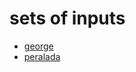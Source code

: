 # sets of inputs 
  - [george](http://localhost/ecoadvisor/tests/fase1.html?Q=60&S_VFA=50&S_FBSO=186&X_BPO=707&X_UPO=149&S_USO=57.5&X_iSS=100&S_FSA=59.8&S_OP=14.15&S_NOx=0&X_OHO=0&pst=true&fw=0.0089283&removal_BPO=57.42&removal_UPO=86.67&removal_iSS=65.7&as=true&T=16&Vp=25341&Rs=11.2&RAS=1.0&nit=true&SF=1.25&fxt=0.448&DO=2.0&pH=7.2&dn=true&IR=6.0&DO_RAS=1.0&influent_alk=300&cpr=false&mass_FeCl3=0&f_CV_VFA=1.0667&f_C_VFA=0.4000&f_N_VFA=0.0000&f_P_VFA=0.0000&f_CV_FBSO=1.4200&f_C_FBSO=0.4710&f_N_FBSO=0.0231&f_P_FBSO=0.0068&f_CV_BPO=1.5230&f_C_BPO=0.4980&f_N_BPO=0.035&f_P_BPO=0.0054&f_CV_UPO=1.4810&f_C_UPO=0.5180&f_N_UPO=0.1000&f_P_UPO=0.0250&f_CV_USO=1.4930&f_C_USO=0.4980&f_N_USO=0.0258&f_P_USO=0.0000&f_CV_OHO=1.4810&f_C_OHO=0.5180&f_N_OHO=0.1000&f_P_OHO=0.0250&YH=0.450&bH=0.240&theta_bH=1.029&k_v20=100.070&theta_k_v20=1.035&fH=0.200&f_iOHO=0.150&%C2%B5Am=0.54&theta_%C2%B5Am=1.123&K_O=0.400&theta_pH=2.350&Ki=1.130&Kii=0.300&Kmax=9.500&YA=0.100&Kn=1.000&theta_Kn=1.123&bA=0.040&theta_bA=1.029&K2_20=0.101&theta_K2=1.080&waste_from=reactor)
  - [peralada](http://localhost/ecoadvisor/tests/fase1.html?Q=0.40896774&S_VFA=30.1&S_FBSO=170.4&X_BPO=191&X_UPO=211.8&S_USO=9.8&X_iSS=30.2&S_FSA=36.7&S_OP=4.9&S_NOx=0&pst=false&fw=0.005&removal_BPO=42.3352&removal_UPO=90.0500&removal_iSS=75.1250&as=true&T=19&Vp=829&Rs=35.9&RAS=1.0&nit=true&SF=1.25&fxt=0.688&DO=1&pH=7.2&dn=true&IR=79.4&DO_RAS=1.0&influent_alk=250&cpr=true&mass_FeCl3=20&active=false&wb=25.88&wt=62.274&Db=18.458414&S=0.0010055&n=0.0358&Li=2000&Di=0.6&Ti=15&river_S_VFA=0&river_S_FBSO=0&river_X_BPO=0&river_X_UPO=0&river_S_USO=0&river_X_iSS=0&river_S_FSA=0&river_S_OP=0&river_S_NOx=0&NH4_R_20=0.0000005&NH4_k=1&PO4_R_20=0.0000005&PO4_k=1&waste_from=sst)
